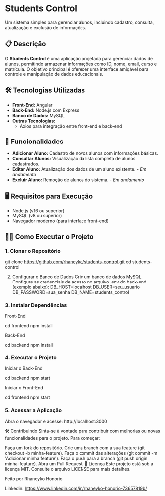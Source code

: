 # Students Control

Um sistema simples para gerenciar alunos, incluindo cadastro, consulta, atualização e exclusão de informações.

## 📋 Descrição

O **Students Control** é uma aplicação projetada para gerenciar dados de alunos, permitindo armazenar informações como ID, nome, email, curso e matrícula. O objetivo principal é oferecer uma interface amigável para controle e manipulação de dados educacionais.

## 🛠️ Tecnologias Utilizadas

- **Front-End:** Angular
- **Back-End:** Node.js com Express
- **Banco de Dados:** MySQL
- **Outras Tecnologias:** 
  - Axios para integração entre front-end e back-end
  

## 🚀 Funcionalidades

- **Adicionar Aluno:** Cadastro de novos alunos com informações básicas.
- **Consultar Alunos:** Visualização da lista completa de alunos cadastrados.
- **Editar Aluno:** Atualização dos dados de um aluno existente. - *Em andamento*
- **Excluir Aluno:** Remoção de alunos do sistema. - *Em andamento*

## 🖥️ Requisitos para Execução

- Node.js (v16 ou superior)
- MySQL (v8 ou superior)
- Navegador moderno (para interface front-end)

## 🧑‍💻 Como Executar o Projeto

### 1. Clonar o Repositório

git clone https://github.com/rhaneyko/students-control.git
cd students-control

2. Configurar o Banco de Dados
Crie um banco de dados MySQL.
Configure as credenciais de acesso no arquivo .env do back-end (exemplo abaixo):
DB_HOST=localhost
DB_USER=seu_usuario
DB_PASSWORD=sua_senha
DB_NAME=students_control

### 3. Instalar Dependências
Front-End

cd frontend
npm install

Back-End

cd backend
npm install

### 4. Executar o Projeto
   
Iniciar o Back-End

cd backend
npm start

Iniciar o Front-End

cd frontend
npm start

### 5. Acessar a Aplicação
Abra o navegador e acesse: http://localhost:3000

🛠️ Contribuindo
Sinta-se à vontade para contribuir com melhorias ou novas funcionalidades para o projeto. Para começar:

Faça um fork do repositório.
Crie uma branch com a sua feature (git checkout -b minha-feature).
Faça o commit das alterações (git commit -m 'Adicionar minha feature').
Faça o push para a branch (git push origin minha-feature).
Abra um Pull Request.
📝 Licença
Este projeto está sob a licença MIT. Consulte o arquivo LICENSE para mais detalhes.

Feito por Rhaneyko Honorio

Linkedin: https://www.linkedin.com/in/rhaneyko-honorio-73657819b/


